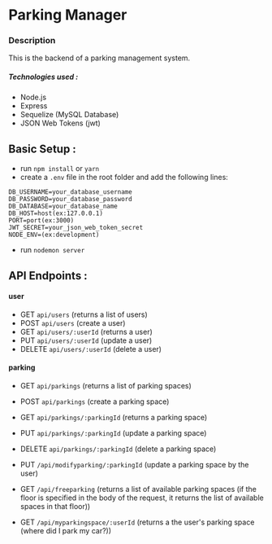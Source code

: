 # Parking Manager

### Description

This is the backend of a parking management system.

##### Technologies used :

- Node.js
- Express
- Sequelize (MySQL Database)
- JSON Web Tokens (jwt)

## Basic Setup :

- run `npm install` or `yarn`
- create a `.env` file in the root folder and add the following lines:

```
DB_USERNAME=your_database_username
DB_PASSWORD=your_database_password
DB_DATABASE=your_database_name
DB_HOST=host(ex:127.0.0.1)
PORT=port(ex:3000)
JWT_SECRET=your_json_web_token_secret
NODE_ENV=(ex:development)
```

- run `nodemon server`

## API Endpoints :

#### user

- GET `api/users` (returns a list of users)
- POST `api/users` (create a user)
- GET `api/users/:userId` (returns a user)
- PUT `api/users/:userId` (update a user)
- DELETE `api/users/:userId` (delete a user)

#### parking

- GET `api/parkings` (returns a list of parking spaces)
- POST `api/parkings` (create a parking space)
- GET `api/parkings/:parkingId` (returns a parking space)
- PUT `api/parkings/:parkingId` (update a parking space)
- DELETE `api/parkings/:parkingId` (delete a parking space)

- PUT `/api/modifyparking/:parkingId` (update a parking space by the user)
- GET `/api/freeparking` (returns a list of available parking spaces (if the floor is specified in the body of the request, it returns the list of available spaces in that floor))
- GET `/api/myparkingspace/:userId` (returns a the user's parking space (where did I park my car?))
